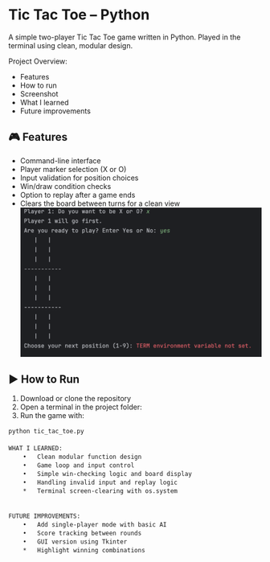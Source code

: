 # Tic Tac Toe – Python

A simple two-player Tic Tac Toe game written in Python. Played in the terminal using clean, modular design.

Project Overview:
* Features
* How to run
* Screenshot
* What I learned
* Future improvements

  
## 🎮 Features
- Command-line interface
- Player marker selection (X or O)
- Input validation for position choices
- Win/draw condition checks
- Option to replay after a game ends
- Clears the board between turns for a clean view
![Game Screenshot](Screenshot.png)
## ▶️ How to Run
1. Download or clone the repository
2. Open a terminal in the project folder:
3. Run the game with:

```bash
python tic_tac_toe.py

WHAT I LEARNED:
	•	Clean modular function design
	•	Game loop and input control
	•	Simple win-checking logic and board display
	•	Handling invalid input and replay logic
	*	Terminal screen-clearing with os.system
	

FUTURE IMPROVEMENTS:
	•	Add single-player mode with basic AI
	•	Score tracking between rounds
	•	GUI version using Tkinter
	*	Highlight winning combinations
